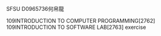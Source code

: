 SFSU D0965736何帛龍

109INTRODUCTION TO COMPUTER PROGRAMMING[2762]
109INTRODUCTION TO SOFTWARE LAB[2763]
exercise 
